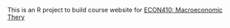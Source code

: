 This is an R project to build course website for [ECON410: Macroeconomic Thery](https://mingzehuang.github.io/ECON410_Macroeconomic_Theory/)
